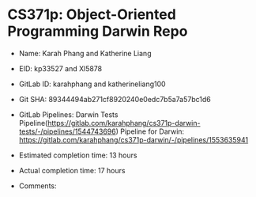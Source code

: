 # CS371p: Object-Oriented Programming Darwin Repo

* Name: Karah Phang and Katherine Liang

* EID: kp33527 and Xl5878

* GitLab ID: karahphang and katherineliang100

* Git SHA: 89344494ab271cf8920240e0edc7b5a7a57bc1d6

* GitLab Pipelines: Darwin Tests Pipeline(https://gitlab.com/karahphang/cs371p-darwin-tests/-/pipelines/1544743696)
                    Pipeline for Darwin: https://gitlab.com/karahphang/cs371p-darwin/-/pipelines/1553635941

* Estimated completion time: 13 hours

* Actual completion time: 17 hours

* Comments: 
